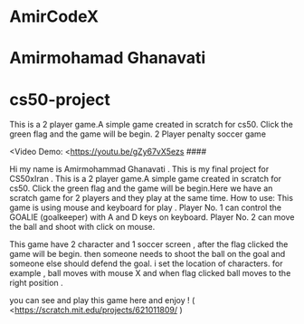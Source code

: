 
# AmirCodeX
# Amirmohamad Ghanavati
# cs50-project
This is a 2 player game.A simple game created in scratch for cs50. Click the green flag and the game will be begin.
2 Player penalty soccer game

<Video Demo:  <https://youtu.be/gZy67vX5ezs ####

 Hi my name is Amirmohammad Ghanavati . This is my final project for CS50xIran . This is a 2 player game.A simple game created in scratch for cs50. Click the green flag and the game will be begin.Here we have an scratch game for 2 players and they play at the same time.
 How to use: This game is using mouse and keyboard for play .  Player No. 1 can control the GOALIE (goalkeeper) with A and D keys on keyboard. Player No. 2 can move the ball and shoot with click on mouse. 

This game have 2 character and 1 soccer screen , after the flag clicked the game will be begin. 
then someone needs to shoot the ball on the goal and someone else should defend the goal.
i set the location of characters. for example , ball moves with mouse X and when flag clicked ball moves to the right position . 

you can see and play this game here and enjoy ! ( <https://scratch.mit.edu/projects/621011809/ )
